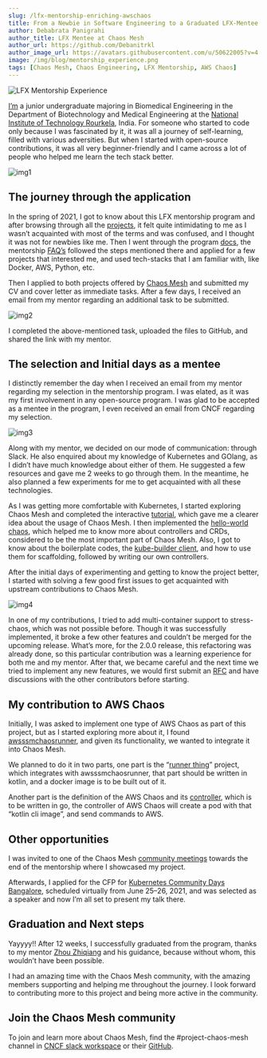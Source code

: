 ```yaml
---
slug: /lfx-mentorship-enriching-awschaos
title: From a Newbie in Software Engineering to a Graduated LFX-Mentee
author: Debabrata Panigrahi
author_title: LFX Mentee at Chaos Mesh
author_url: https://github.com/Debanitrkl
author_image_url: https://avatars.githubusercontent.com/u/50622005?v=4
image: /img/blog/mentorship_experience.png
tags: [Chaos Mesh, Chaos Engineering, LFX Mentorship, AWS Chaos]
---
```


![LFX Mentorship Experience](/img/blog/mentorship_blog.jpeg)

[I’m](https://mentorship.lfx.linuxfoundation.org/mentee/6a0bf7de-9e18-4acb-9a66-f5fecdbeb42e) a junior undergraduate majoring in Biomedical Engineering in the Department of Biotechnology and Medical Engineering at the [National Institute of Technology Rourkela](https://nitrkl.ac.in/), India. For someone who started to code only because I was fascinated by it, it was all a journey of self-learning, filled with various adversities. But when I started with open-source contributions, it was all very beginner-friendly and I came across a lot of people who helped me learn the tech stack better.

<!--truncate-->

![img1](/img/blog/mentroship_blog1.png)

## The journey through the application

In the spring of 2021, I got to know about this LFX mentorship program and after browsing through all the [projects](https://github.com/cncf/mentoring/blob/master/lfx-mentorship/2021/01-Spring/README.md), it felt quite intimidating to me as I wasn’t acquainted with most of the terms and was confused, and I thought it was not for newbies like me. Then I went through the program [docs](https://docs.linuxfoundation.org/lfx/mentorship), the mentorship [FAQ’s](https://docs.linuxfoundation.org/lfx/mentorship/mentorship-faqs) followed the steps mentioned there and applied for a few projects that interested me, and used tech-stacks that I am familiar with, like Docker, AWS, Python, etc.

Then I applied to both projects offered by [Chaos Mesh](https://github.com/chaos-mesh/chaos-mesh) and submitted my CV and cover letter as immediate tasks. After a few days, I received an email from my mentor regarding an additional task to be submitted.

![img2](/img/blog/mentorship_blog2.png)

I completed the above-mentioned task, uploaded the files to GitHub, and shared the link with my mentor.

## The selection and Initial days as a mentee

I distinctly remember the day when I received an email from my mentor regarding my selection in the mentorship program. I was elated, as it was my first involvement in any open-source program. I was glad to be accepted as a mentee in the program, I even received an email from CNCF regarding my selection.

![img3](/img/blog/mentorship_blog4.png)

Along with my mentor, we decided on our mode of communication: through Slack. He also enquired about my knowledge of Kubernetes and GOlang, as I didn’t have much knowledge about either of them. He suggested a few resources and gave me 2 weeks to go through them. In the meantime, he also planned a few experiments for me to get acquainted with all these technologies.

As I was getting more comfortable with Kubernetes, I started exploring Chaos Mesh and completed the interactive [tutorial](https://chaos-mesh.org/interactive-tutorial), which gave me a clearer idea about the usage of Chaos Mesh. I then implemented the [hello-world chaos](https://chaos-mesh-website-archived.netlify.app/docs/1.2.4/development_guides/develop_a_new_chaos), which helped me to know more about controllers and CRDs, considered to be the most important part of Chaos Mesh. Also, I got to know about the boilerplate codes, the [kube-builder client](https://github.com/kubernetes-sigs/kubebuilder), and how to use them for scaffolding, followed by writing our own controllers.

After the initial days of experimenting and getting to know the project better, I started with solving a few good first issues to get acquainted with upstream contributions to Chaos Mesh.

![img4](/img/blog/mentorship_blog3.png)

In one of my contributions, I tried to add multi-container support to stress-chaos, which was not possible before. Though it was successfully implemented, it broke a few other features and couldn’t be merged for the upcoming release. What’s more, for the 2.0.0 release, this refactoring was already done, so this particular contribution was a learning experience for both me and my mentor. After that, we became careful and the next time we tried to implement any new features, we would first submit an [RFC](https://github.com/chaos-mesh/rfcs) and have discussions with the other contributors before starting.

## My contribution to AWS Chaos

Initially, I was asked to implement one type of AWS Chaos as part of this project, but as I started exploring more about it, I found [awsssmchaosrunner](https://github.com/amzn/awsssmchaosrunner), and given its functionality, we wanted to integrate it into Chaos Mesh.

We planned to do it in two parts, one part is the “[runner thing](https://github.com/STRRL/awsssmchaosrunner-cli)” project, which integrates with awsssmchaosrunner, that part should be written in kotlin, and a docker image is to be built out of it.

Another part is the definition of the AWS Chaos and its [controller](https://github.com/chaos-mesh/chaos-mesh/pull/1919), which is to be written in go, the controller of AWS Chaos will create a pod with that “kotlin cli image”, and send commands to AWS.

## Other opportunities

I was invited to one of the Chaos Mesh [community meetings](https://www.youtube.com/watch?v=ElG0pHRoXwI&t=2s) towards the end of the mentorship where I showcased my project.

Afterwards, I applied for the CFP for [Kubernetes Community Days Bangalore](https://community.cncf.io/events/details/cncf-kcd-bengaluru-presents-kubernetes-community-days-bengaluru/), scheduled virtually from June 25–26, 2021, and was selected as a speaker and now I’m all set to present my talk there.

## Graduation and Next steps

Yayyyy!! After 12 weeks, I successfully graduated from the program, thanks to my mentor [Zhou Zhiqiang](https://mentorship.lfx.linuxfoundation.org/mentor/e78b3177-160c-4566-9f3d-8fc9b2ec3cea) and his guidance, because without whom, this wouldn’t have been possible.

I had an amazing time with the Chaos Mesh community, with the amazing members supporting and helping me throughout the journey. I look forward to contributing more to this project and being more active in the community.

## Join the Chaos Mesh community

To join and learn more about Chaos Mesh, find the #project-chaos-mesh channel in [CNCF slack workspace](https://slack.cncf.io/) or their [GitHub](https://github.com/chaos-mesh/chaos-mesh).
